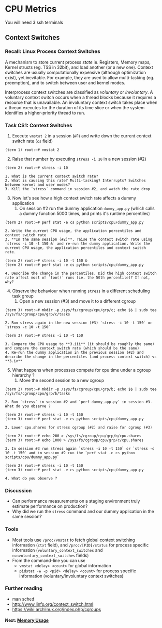 # CPU Metrics

You will need 3 ssh terminals

## Context Switches

### Recall: Linux Process Context Switches
A mechanism to store current process *state* ie. Registers, Memory maps, Kernel structs (eg. TSS in 32bit), and load another (or a new one). Context switches are usually computationally expensive (although optimization exist), yet inevitable. For example, they are used to allow multi-tasking (eg. preemption), and to switch between user and kernel modes.

Interprocess context switches are classified as *voluntary* or *involuntary*. A voluntary context switch occurs when a thread blocks because it
requires a resource that is unavailable. An involuntary context switch takes place when a thread executes for the duration of its time slice or when
the system identifies a higher-priority thread to run.

### Task CS1: Context Switches

1. Execute `vmstat 2` in a session (#1) and write down the current context switch rate (`cs` field)
```
(term 1) root:~# vmstat 2
```
2. Raise that number by executing `stress -i 10` in a new session (#2)
```
(term 2) root:~# stress -i 10
```
	1. What is the current context switch rate?
	2. What is causing this rate? Multi-tasking? Interrupts? Switches between kernel and user modes?
	3. Kill the `stress` command in session #2, and watch the rate drop
3. Now let's see how a high context switch rate affects a dummy application
	1. On session #2 run the dummy application `dummy_app.py` (which calls a dummy function 5000 times, and prints it's runtime percentiles)
```
(term 2) root:~# perf stat -e cs python scripts/cpu/dummy_app.py
```
	2. Write the current CPU usage, the application percentiles and context switch rate
	3. **In the same session (#2)**, raise the context switch rate using `stress -i 10 -t 150 &` and re-run the dummy application. Write the current CPU usage, the application percentiles and context switch rate.
```
(term 2) root:~# stress -i 10 -t 150 &
(term 2) root:~# perf stat -e cs python scripts/cpu/dummy_app.py
```
	4. Describe the change in the percentiles. Did the high context switch rate affect most of `foo()` runs (ie. the 50th percentile)? If not, why?
4. Observe the behaviour when running `stress` in a different scheduling task group
	1. Open a new session (#3) and move it to a different cgroup
```
(term 3) root:~# mkdir -p /sys/fs/cgroup/cpu/grp/c; echo $$ | sudo tee /sys/fs/cgroup/cpu/grp/c/tasks
```
	2. Run stress again in the new session (#3) `stress -i 10 -t 150` or `stress -c 10 -t 150`
```
(term 3) root:~# stress -i 10 -t 150
```
	3. Compare the CPU usage to **3.iii** (it should be roughly the same) and compare the context switch rate (which should be the same)
	4. Re-run the dummy application in the previous session (#2) and describe the change in the percentiles (and process context switch) vs **3.iv**
5. What happens when processes compete for cpu time under a cgroup hierarchy ?
	1. Move the second session to a new cgroup
```
(term 2) root:~# mkdir -p /sys/fs/cgroup/cpu/grp/b; echo $$ | sudo tee /sys/fs/cgroup/cpu/grp/b/tasks
```
	2. Run `stress` in session #2 and `perf dummy_app.py` in session #3. What do you observe ?
```
(term 2) root:~# stress -i 10 -t 150
(term 3) root:~# perf stat -e cs python scripts/cpu/dummy_app.py
```
	2. Lower cpu.shares for stress cgroup (#2) and raise for cgroup (#3)
```
(term 2) root:~# echo 200 > /sys/fs/cgroup/cpu/grp/b/cpu.shares
(term 3) root:~# echo 1000 > /sys/fs/cgroup/cpu/grp/c/cpu.shares
```
	3. In session #3 run stress again `stress -i 10 -t 150` or `stress -c 10 -t 150` and in session #2 run the `perf stat -e cs python scripts/cpu/dummy_app.py`
```
(term 2) root:~# stress -i 10 -t 150
(term 3) root:~# perf stat -e cs python scripts/cpu/dummy_app.py
```
	4. What do you observe ?

### Discussion

- Can performance measurements on a staging environment truly estimate performance on production?
- Why did we run the `stress` command and our dummy application in the same session?

### Tools

 - Most tools use `/proc/vmstat` to fetch global context switching information (`ctxt` field), and `/proc/[PID]/status` for process specific information (`voluntary_context_switches` and `nonvoluntary_context_switches` fields)
 - From the command-line you can use
	 - `vmstat <delay> <count>` for global information
	 - `pidstat -w -p <pid> <delay> <count>` for process specific information (voluntary/involuntary context switches)

### Further reading

- man sched
- http://www.linfo.org/context_switch.html
- https://wiki.archlinux.org/index.php/cgroups

#### Next: [Memory Usage](memory-usage.md)
